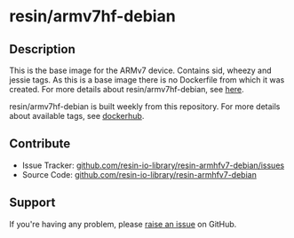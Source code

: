 # resin/armv7hf-debian

## Description
This is the base image for the ARMv7 device. Contains sid, wheezy and jessie tags. As this is a base image there is no Dockerfile from which it was created. For more details about resin/armv7hf-debian, see [here][resin-base-images].

resin/armv7hf-debian is built weekly from this repository. For more details about available tags, see [dockerhub][armv7hf-dockerhub-link].

## Contribute

- Issue Tracker: [github.com/resin-io-library/resin-armhfv7-debian/issues][issue-tracker]
- Source Code: [github.com/resin-io-library/resin-armhfv7-debian][source-code]

## Support

If you're having any problem, please [raise an issue][issue-tracker] on GitHub.

[armv7hf-dockerhub-link]:https://registry.hub.docker.com/u/resin/armv7hf-debian/
[resin-base-images]:http://docs.resin.io/#/pages/runtime/resin-base-images.md
[source-code]:https://github.com/resin-io-library/resin-armhfv7-debian
[issue-tracker]:https://github.com/resin-io-library/resin-armhfv7-debian/issues
